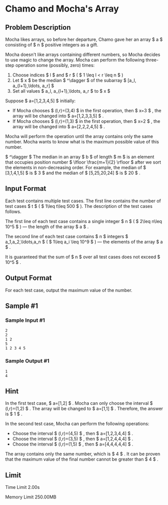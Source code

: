 # Chamo and Mocha's Array

## Problem Description

Mocha likes arrays, so before her departure, Chamo gave her an array $ a $ consisting of $ n $ positive integers as a gift.

Mocha doesn't like arrays containing different numbers, so Mocha decides to use magic to change the array. Mocha can perform the following three-step operation some (possibly, zero) times:

1. Choose indices $ l $ and $ r $ ( $ 1 \leq l < r \leq n $ )
2. Let $ x $ be the median $ ^\dagger $ of the subarray $ [a_l, a_{l+1},\ldots, a_r] $
3. Set all values $ a_l, a_{l+1},\ldots, a_r $ to $ x $

Suppose $ a=[1,2,3,4,5] $ initially:

- If Mocha chooses $ (l,r)=(3,4) $ in the first operation, then $ x=3 $ , the array will be changed into $ a=[1,2,3,3,5] $ .
- If Mocha chooses $ (l,r)=(1,3) $ in the first operation, then $ x=2 $ , the array will be changed into $ a=[2,2,2,4,5] $ .

Mocha will perform the operation until the array contains only the same number. Mocha wants to know what is the maximum possible value of this number.

 $ ^\dagger $ The median in an array $ b $ of length $ m $ is an element that occupies position number $ \lfloor \frac{m+1}{2} \rfloor $ after we sort the elements in non-decreasing order. For example, the median of $ [3,1,4,1,5] $ is $ 3 $ and the median of $ [5,25,20,24] $ is $ 20 $ .

## Input Format

Each test contains multiple test cases. The first line contains the number of test cases $ t $ ( $ 1\leq t\leq 500 $ ). The description of the test cases follows.

The first line of each test case contains a single integer $ n $ ( $ 2\leq n\leq 10^5 $ ) — the length of the array $ a $ .

The second line of each test case contains $ n $ integers $ a_1,a_2,\ldots,a_n $ ( $ 1\leq a_i \leq 10^9 $ ) — the elements of the array $ a $ .

It is guaranteed that the sum of $ n $ over all test cases does not exceed $ 10^5 $ .

## Output Format

For each test case, output the maximum value of the number.

## Sample #1

### Sample Input #1

```
2
2
1 2
5
1 2 3 4 5
```

### Sample Output #1

```
1
4
```

## Hint

In the first test case, $ a=[1,2] $ . Mocha can only choose the interval $ (l,r)=(1,2) $ . The array will be changed to $ a=[1,1] $ . Therefore, the answer is $ 1 $ .

In the second test case, Mocha can perform the following operations:

- Choose the interval $ (l,r)=(4,5) $ , then $ a=[1,2,3,4,4] $ .
- Choose the interval $ (l,r)=(3,5) $ , then $ a=[1,2,4,4,4] $ .
- Choose the interval $ (l,r)=(1,5) $ , then $ a=[4,4,4,4,4] $ .

The array contains only the same number, which is $ 4 $ . It can be proven that the maximum value of the final number cannot be greater than $ 4 $ .

## Limit



Time Limit
2.00s

Memory Limit
250.00MB